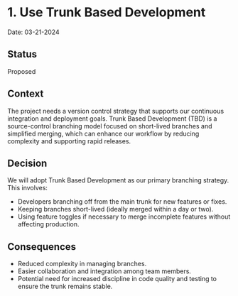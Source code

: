 # 1. Use Trunk Based Development

Date: 03-21-2024

## Status

Proposed

## Context

The project needs a version control strategy that supports our continuous integration and deployment goals. Trunk Based Development (TBD) is a source-control branching model focused on short-lived branches and simplified merging, which can enhance our workflow by reducing complexity and supporting rapid releases.

## Decision

We will adopt Trunk Based Development as our primary branching strategy. This involves:

- Developers branching off from the main trunk for new features or fixes.
- Keeping branches short-lived (ideally merged within a day or two).
- Using feature toggles if necessary to merge incomplete features without affecting production.

## Consequences

- Reduced complexity in managing branches.
- Easier collaboration and integration among team members.
- Potential need for increased discipline in code quality and testing to ensure the trunk remains stable.
